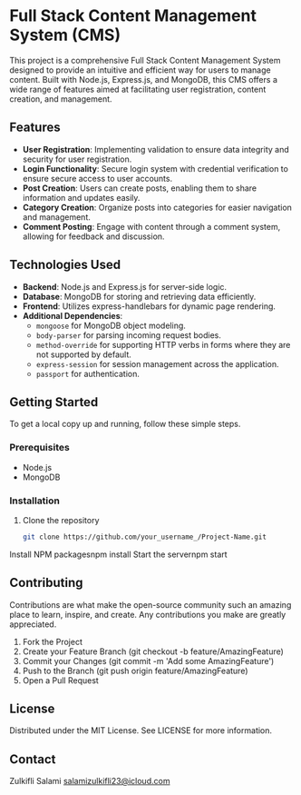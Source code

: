 # Full Stack Content Management System (CMS)

This project is a comprehensive Full Stack Content Management System designed to provide an intuitive and efficient way for users to manage content. Built with Node.js, Express.js, and MongoDB, this CMS offers a wide range of features aimed at facilitating user registration, content creation, and management.

## Features

- **User Registration**: Implementing validation to ensure data integrity and security for user registration.
- **Login Functionality**: Secure login system with credential verification to ensure secure access to user accounts.
- **Post Creation**: Users can create posts, enabling them to share information and updates easily.
- **Category Creation**: Organize posts into categories for easier navigation and management.
- **Comment Posting**: Engage with content through a comment system, allowing for feedback and discussion.

## Technologies Used

- **Backend**: Node.js and Express.js for server-side logic.
- **Database**: MongoDB for storing and retrieving data efficiently.
- **Frontend**: Utilizes express-handlebars for dynamic page rendering.
- **Additional Dependencies**: 
  - `mongoose` for MongoDB object modeling.
  - `body-parser` for parsing incoming request bodies.
  - `method-override` for supporting HTTP verbs in forms where they are not supported by default.
  - `express-session` for session management across the application.
  - `passport` for authentication.

## Getting Started

To get a local copy up and running, follow these simple steps.

### Prerequisites

- Node.js
- MongoDB

### Installation

1. Clone the repository
   ```sh
   git clone https://github.com/your_username_/Project-Name.git
Install NPM packagesnpm install
Start the servernpm start

## Contributing

Contributions are what make the open-source community such an amazing place to learn, inspire, and create. Any contributions you make are greatly appreciated.
1. Fork the Project
2. Create your Feature Branch (git checkout -b feature/AmazingFeature)
3. Commit your Changes (git commit -m 'Add some AmazingFeature')
4. Push to the Branch (git push origin feature/AmazingFeature)
5. Open a Pull Request

## License

Distributed under the MIT License. See LICENSE for more information.

## Contact

Zulkifli Salami
salamizulkifli23@icloud.com

